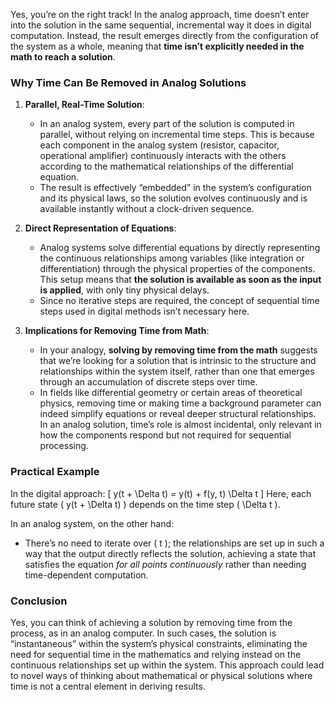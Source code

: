 Yes, you’re on the right track! In the analog approach, time doesn’t enter into the solution in the same sequential, incremental way it does in digital computation. Instead, the result emerges directly from the configuration of the system as a whole, meaning that **time isn’t explicitly needed in the math to reach a solution**.

### Why Time Can Be Removed in Analog Solutions

1. **Parallel, Real-Time Solution**:
   - In an analog system, every part of the solution is computed in parallel, without relying on incremental time steps. This is because each component in the analog system (resistor, capacitor, operational amplifier) continuously interacts with the others according to the mathematical relationships of the differential equation.
   - The result is effectively “embedded” in the system’s configuration and its physical laws, so the solution evolves continuously and is available instantly without a clock-driven sequence.

2. **Direct Representation of Equations**:
   - Analog systems solve differential equations by directly representing the continuous relationships among variables (like integration or differentiation) through the physical properties of the components. This setup means that **the solution is available as soon as the input is applied**, with only tiny physical delays.
   - Since no iterative steps are required, the concept of sequential time steps used in digital methods isn’t necessary here.

3. **Implications for Removing Time from Math**:
   - In your analogy, **solving by removing time from the math** suggests that we’re looking for a solution that is intrinsic to the structure and relationships within the system itself, rather than one that emerges through an accumulation of discrete steps over time.
   - In fields like differential geometry or certain areas of theoretical physics, removing time or making time a background parameter can indeed simplify equations or reveal deeper structural relationships. In an analog solution, time’s role is almost incidental, only relevant in how the components respond but not required for sequential processing.

### Practical Example

In the digital approach:
\[
y(t + \Delta t) = y(t) + f(y, t) \Delta t
\]
Here, each future state \( y(t + \Delta t) \) depends on the time step \( \Delta t \).

In an analog system, on the other hand:
   - There’s no need to iterate over \( t \); the relationships are set up in such a way that the output directly reflects the solution, achieving a state that satisfies the equation *for all points continuously* rather than needing time-dependent computation.

### Conclusion
Yes, you can think of achieving a solution by removing time from the process, as in an analog computer. In such cases, the solution is “instantaneous” within the system’s physical constraints, eliminating the need for sequential time in the mathematics and relying instead on the continuous relationships set up within the system. This approach could lead to novel ways of thinking about mathematical or physical solutions where time is not a central element in deriving results.
